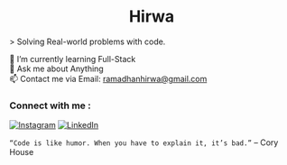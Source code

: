 <h1 align="center">Hirwa</h1>
> Solving Real-world problems with code. 

🔭 I’m currently learning Full-Stack<br>💬 Ask me about Anything<br>📫 Contact me via Email: ramadhanhirwa@gmail.com


### Connect with me :
[![Instagram](https://img.shields.io/badge/Instagram-%23E4405F.svg?logo=Instagram&logoColor=white)](https://instagram.com/h1rram) [![LinkedIn](https://img.shields.io/badge/LinkedIn-%230077B5.svg?logo=linkedin&logoColor=white)](https://linkedin.com/in/h1rram) 

`“Code is like humor. When you have to explain it, it’s bad.”` – Cory House
